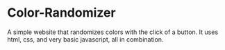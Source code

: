 # Color-Randomizer
A simple website that randomizes colors with the click of a button.
It uses html, css, and very basic javascript, all in combination.
